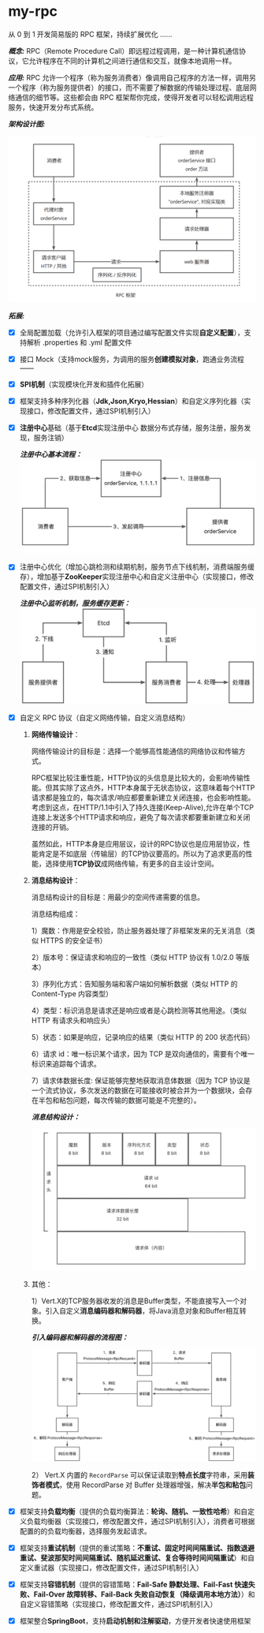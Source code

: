 # my-rpc

从 0 到 1 开发简易版的 RPC 框架，持续扩展优化 ......

***概念:*** RPC（Remote Procedure Call）即远程过程调用，是一种计算机通信协议，它允许程序在不同的计算机之间进行通信和交互，就像本地调用一样。

***应用:*** RPC 允许一个程序（称为服务消费者）像调用自己程序的方法一样，调用另一个程序（称为服务提供者）的接口，而不需要了解数据的传输处理过程、底层网络通信的细节等。这些都会由 RPC 框架帮你完成，使得开发者可以轻松调用远程服务，快速开发分布式系统。

***架构设计图:***

![架构设计图](./docs/structure.png)

***拓展:***
- [x] 全局配置加载（允许引入框架的项目通过编写配置文件实现**自定义配置**），支持解析 .properties 和 .yml 配置文件

- [x] 接口 Mock（支持mock服务，为调用的服务**创建模拟对象**，跑通业务流程——

- [x] **SPI机制**（实现模块化开发和插件化拓展）

- [x] 框架支持多种序列化器（**Jdk,Json,Kryo,Hessian**）和自定义序列化器（实现接口，修改配置文件，通过SPI机制引入）

- [x] **注册中心**基础（基于**Etcd**实现注册中心 数据分布式存储，服务注册，服务发现，服务注销）

  ***注册中心基本流程：***
  ![](./docs/registry.png)

- [x] 注册中心优化（增加心跳检测和续期机制，服务节点下线机制，消费端服务缓存），增加基于**ZooKeeper**实现注册中心和自定义注册中心（实现接口，修改配置文件，通过SPI机制引入）

  ***注册中心监听机制，服务缓存更新：***
  ![](./docs/registry-opt1.png)

- [x] 自定义 RPC 协议（自定义网络传输，自定义消息结构）

  1. **网络传输设计**：

     网络传输设计的目标是：选择一个能够高性能通信的网络协议和传输方式。

     RPC框架比较注重性能，HTTP协议的头信息是比较大的，会影响传输性能。但其实除了这点外，HTTP本身属于无状态协议，这意味着每个HTTP请求都是独立的，每次请求/响应都要重新建立关闭连接，也会影响性能。考虑到这点，在HTTP/1.1中引入了持久连接(Keep-Alive),允许在单个TCP连接上发送多个HTTP请求和响应，避免了每次请求都要重新建立和关闭连接的开销。

     虽然如此，HTTP本身是应用层议，设计的RPC协议也是应用层协议，性能肯定是不如底层（传输层）的TCP协议要高的。所以为了追求更高的性能，选择使用**TCP协议**成网络传输，有更多的自主设计空间。

  2. **消息结构设计**：

     消息结构设计的目标是：用最少的空间传递需要的信息。

     消息结构组成：

     1）魔数：作用是安全校验，防止服务器处理了非框架发来的无关消息（类似 HTTPS 的安全证书）

     2）版本号：保证请求和响应的一致性（类似 HTTP 协议有 1.0/2.0 等版本）

     3）序列化方式：告知服务端和客户端如何解析数据（类似 HTTP 的 Content-Type 内容类型）

     4）类型：标识消息是请求还是响应或者是心跳检测等其他用途。（类似 HTTP 有请求头和响应头）

     5）状态：如果是响应，记录响应的结果（类似 HTTP 的 200 状态代码）

     6）请求 id：唯一标识某个请求，因为 TCP 是双向通信的，需要有个唯一标识来追踪每个请求。

     7）请求体数据长度: 保证能够完整地获取消息体数据（因为 TCP 协议是一个流式协议，多次发送的数据在可能接收时被合并为一个数据块，会存在半包和粘包问题，每次传输的数据可能是不完整的）。

     ***消息结构设计：***

     ![](./docs/ProtocolMessageStruct.png)

  3. 其他：

     1）Vert.X的TCP服务器收发的消息是Buffer类型，不能直接写入一个对象。引入自定义**消息编码器和解码器**，将Java消息对象和Buffer相互转换。

     ***引入编码器和解码器的流程图：***

     ![](./docs/encoderAndDecoder.png)

     2） Vert.X 内置的 `RecordParse` 可以保证读取到**特点长度**字符串，采用**装饰者模式**，使用 RecordParse 对 Buffer 处理器增强，解决**半包和粘包**问题。


- [x] 框架支持**负载均衡**（提供的负载均衡算法：**轮询、随机、一致性哈希**）和自定义负载均衡器（实现接口，修改配置文件，通过SPI机制引入），消费者可根据配置的的负载均衡器，选择服务发起请求。
- [x] 框架支持**重试机制**（提供的重试策略：**不重试、固定时间间隔重试、指数退避重试、斐波那契时间间隔重试、随机延迟重试、复合等待时间间隔重试**）和自定义重试器（实现接口，修改配置文件，通过SPI机制引入）
- [x] 框架支持**容错机制**（提供的容错策略：**Fail-Safe 静默处理、Fail-Fast 快速失败、Fail-Over 故障转移、Fail-Back 失败自动恢复（降级调用本地方法）**）和自定义容错策略（实现接口，修改配置文件，通过SPI机制引入）
- [x] 框架整合**SpringBoot**，支持**启动机制和注解驱动**，方便开发者快速使用框架